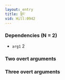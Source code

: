 ```yaml
---
layout: entry
title: ལྡིང་
vid: Hill:0942
---
```

### Dependencies (N = 2)
* `arg1` 2


### Two overt arguments


### Three overt arguments
